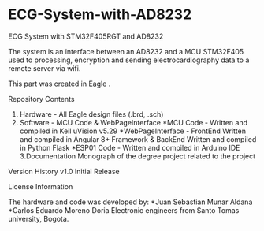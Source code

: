 # ECG-System-with-AD8232

ECG System with STM32F405RGT and AD8232

The system is an interface between an AD8232 and a MCU STM32F405 used to processing, encryption and sending electrocardiography data to a remote server via wifi.

This part was created in Eagle .

Repository Contents

1. Hardware - All Eagle design files (.brd, .sch)
2. Software - MCU Code &amp; WebPageInterface
\*MCU Code - Written and compiled in Keil uVision v5.29
\*WebPageInterface - FrontEnd Written and compiled in Angular 8+ Framework &amp; BackEnd Written and compiled in Python Flask
\*ESP01 Code - Written and compiled in Arduino IDE
3.Documentation
Monograph of the degree project related to the project

Version History
v1.0 Initial Release

License Information

The hardware and code was developed by:
\*Juan Sebastian Munar Aldana
\*Carlos Eduardo Moreno Doria
Electronic engineers from Santo Tomas university, Bogota.
